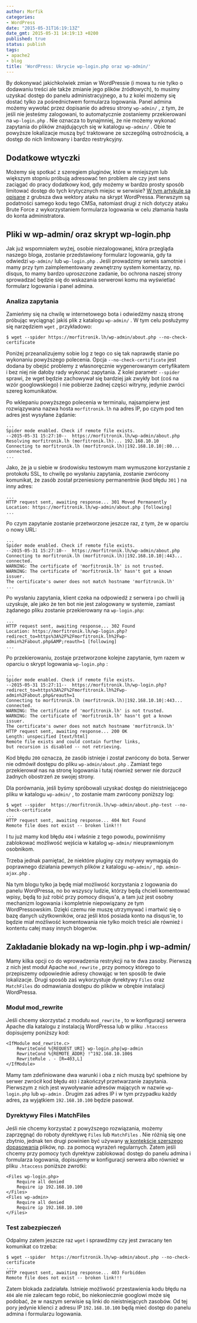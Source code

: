 ```yaml
---
author: Morfik
categories:
- WordPress
date: "2015-05-31T16:19:13Z"
date_gmt: 2015-05-31 14:19:13 +0200
published: true
status: publish
tags:
- apache2
- blog
title: 'WordPress: Ukrycie wp-login.php oraz wp-admin/'
---
```


By dokonywać jakichkolwiek zmian w WordPressie (i mowa tu nie tylko o dodawaniu treści ale także
zmianie jego plików źródłowych), to musimy uzyskać dostęp do panelu administracyjnego, a tu z kolei
możemy się dostać tylko za pośrednictwem formularza logowania. Panel admina możemy wywołać przez
dopisanie do adresu strony `wp-admin/` , z tym, że jeśli nie jesteśmy zalogowani, to automatycznie
zostaniemy przekierowani na `wp-login.php` . Nie oznacza to bynajmniej, że nie możemy wykonać
zapytania do plików znajdujących się w katalogu `wp-admin/` . Obie te powyższe lokalizacje muszą być
traktowane ze szczególną ostrożnością, a dostęp do nich limitowany i bardzo restrykcyjny.

<!--more-->
## Dodatkowe wtyczki

Możemy się spotkać z szeregiem pluginów, które w mniejszym lub większym stopniu próbują adresować
ten problem ale czy jest sens zaciągać do pracy dodatkowy kod, gdy możemy w bardzo prosty sposób
limitować dostęp do tych krytycznych miejsc w serwisie? [W tym artykule są
opisane](https://codex.wordpress.org/Brute_Force_Attacks) z grubsza dwa wektory ataku na skrypt
WordPressa. Pierwszym są podatności samego kodu tego CMSa, natomiast drugi z nich dotyczy ataku
Brute Force z wykorzystaniem formularza logowania w celu złamania hasła do konta administratora.

## Pliki w wp-admin/ oraz skrypt wp-login.php

Jak już wspomniałem wyżej, osobie niezalogowanej, która przegląda naszego bloga, zostanie
przedstawiony formularz logowania, gdy ta odwiedzi `wp-admin/` lub `wp-login.php` . Jeśli prowadzimy
serwis samotnie i mamy przy tym zaimplementowany zewnętrzny system komentarzy, np. disqus, to mamy
bardzo uproszczone zadanie, bo ochrona naszej strony sprowadzać będzie się do wskazania serwerowi
komu ma wyświetlać formularz logowania i panel admina.

### Analiza zapytania

Zamieńmy się na chwilę w internetowego bota i odwiedźmy naszą stronę próbując wyciągnąć jakiś plik z
katalogu `wp-admin/` . W tym celu posłużymy się narzędziem `wget` , przykładowo:

    $ wget --spider https://morfitronik.lh/wp-admin/about.php --no-check-certificate

Poniżej przeanalizujemy sobie log z tego co się tak naprawdę stanie po wykonaniu powyższego
polecenia. Opcja `--no-check-certificate` jest dodana by obejść problemy z własnoręcznie
wygenerowanym certyfikatem i bez niej nie dałoby rady wykonać zapytania. Z kolei parametr `--spider`
sprawi, że wget będzie zachowywał się bardziej jak zwykły bot (coś na wzór googlowskiego) i nie
pobierze żadnej części witryny, jedynie zwróci szereg komunikatów.

Po wklepaniu powyższego polecenia w terminalu, najsampierw jest rozwiązywana nazwa hosta
`morfitronik.lh` na adres IP, po czym pod ten adres jest wysyłane żądanie:

    ...
    Spider mode enabled. Check if remote file exists.
    --2015-05-31 15:27:10--  https://morfitronik.lh/wp-admin/about.php
    Resolving morfitronik.lh (morfitronik.lh)... 192.168.10.10
    Connecting to morfitronik.lh (morfitronik.lh)|192.168.10.10|:80... connected.
    ...

Jako, że ja u siebie w środowisku testowym mam wymuszone korzystanie z protokołu SSL, to chwilę po
wysłaniu zapytania, zostanie zwrócony komunikat, że zasób został przeniesiony permanentnie (kod
błędu `301` ) na inny adres:

    ...
    HTTP request sent, awaiting response... 301 Moved Permanently
    Location: https://morfitronik.lh/wp-admin/about.php [following]
    ...

Po czym zapytanie zostanie przetworzone jeszcze raz, z tym, że w oparciu o nowy URL:

    ...
    Spider mode enabled. Check if remote file exists.
    --2015-05-31 15:27:10--  https://morfitronik.lh/wp-admin/about.php
    Connecting to morfitronik.lh (morfitronik.lh)|192.168.10.10|:443... connected.
    WARNING: The certificate of 'morfitronik.lh' is not trusted.
    WARNING: The certificate of 'morfitronik.lh' hasn't got a known issuer.
    The certificate's owner does not match hostname 'morfitronik.lh'
    ...

Po wysłaniu zapytania, klient czeka na odpowiedź z serwera i po chwili ją uzyskuje, ale jako że ten
bot nie jest zalogowany w systemie, zamiast żądanego pliku zostanie przekierowany na `wp-login.php`:

    ...
    HTTP request sent, awaiting response... 302 Found
    Location: https://morfitronik.lh/wp-login.php?redirect_to=https%3A%2F%2Fmorfitronik.lh%2Fwp-admin%2Fabout.php&AMP;reauth=1 [following]
    ...

Po przekierowaniu, zostaje przetworzone kolejne zapytanie, tym razem w oparciu o skrypt logowania
`wp-login.php` :

    ...
    Spider mode enabled. Check if remote file exists.
    --2015-05-31 15:27:11--  https://morfitronik.lh/wp-login.php?redirect_to=https%3A%2F%2Fmorfitronik.lh%2Fwp-admin%2Fabout.php&reauth=1
    Connecting to morfitronik.lh (morfitronik.lh)|192.168.10.10|:443... connected.
    WARNING: The certificate of 'morfitronik.lh' is not trusted.
    WARNING: The certificate of 'morfitronik.lh' hasn't got a known issuer.
    The certificate's owner does not match hostname 'morfitronik.lh'
    HTTP request sent, awaiting response... 200 OK
    Length: unspecified [text/html]
    Remote file exists and could contain further links,
    but recursion is disabled -- not retrieving.

Kod błędu `200` oznacza, że zasób istnieje i został zwrócony do bota. Serwer nie odmówił dostępu do
pliku `wp-admin/about.php` . Zamiast tego przekierował nas na stronę logowania i tutaj również
serwer nie dorzucił żadnych obostrzeń ze swojej strony.

Dla porównania, jeśli byśmy spróbowali uzyskać dostęp do nieistniejącego pliku w katalogu
`wp-admin/` , to zostanie mam zwrócony poniższy log:

    $ wget --spider  https://morfitronik.lh/wp-admin/about.php-test --no-check-certificate
    ...
    HTTP request sent, awaiting response... 404 Not Found
    Remote file does not exist -- broken link!!!

I tu już mamy kod błędu `404` i właśnie z tego powodu, powinniśmy zablokować możliwość wejścia w
katalog `wp-admin/` nieuprawnionym osobnikom.

Trzeba jednak pamiętać, że niektóre pluginy czy motywy wymagają do poprawnego działania pewnych
plików z katalogu `wp-admin/` , np. `admin-ajax.php` .

Na tym blogu tylko ja będę miał możliwość korzystania z logowania do panelu WordPressa, no bo
wszyscy ludzie, którzy będą chcieli komentować wpisy, będą to już robić przy pomocy disqus'a, a tam
już jest osobny mechanizm logowania i kompletnie niepowiązany ze tym WordPressowskim. Dzięki czemu
nie muszę utrzymywać i martwić się o bazę danych użytkowników, oraz jeśli ktoś posiada konto na
disqus'ie, to będzie miał możliwość komentowania nie tylko moich treści ale również i kontentu całej
masy innych blogerów.

## Zakładanie blokady na wp-login.php i wp-admin/

Mamy kilka opcji co do wprowadzenia restrykcji na te dwa zasoby. Pierwszą z nich jest moduł Apache
`mod_rewrite` , przy pomocy którego to przepiszemy odpowiednie adresy chowając w ten sposób te dwie
lokalizacje. Drugi sposób zaś wykorzystuje dyrektywy `Files` oraz `MatchFiles` do odmawiania dostępu
do plików w obrębie instalacji WordPressa.

### Moduł mod_rewrite

Jeśli chcemy skorzystać z modułu `mod_rewrite` , to w konfiguracji serwera Apache dla katalogu z
instalacją WordPressa lub w pliku `.htaccess` dopisujemy poniższy kod:

    <IfModule mod_rewrite.c>
        RewriteCond %{REQUEST_URI} wp-login.php|wp-admin
        RewriteCond %{REMOTE_ADDR} !^192.168.10.100$
        RewriteRule . - [R=403,L]
    </IfModule>

Mamy tam zdefiniowane dwa warunki i oba z nich muszą być spełnione by serwer zwrócił kod błędu `403`
i zakończył przetwarzanie zapytania. Pierwszym z nich jest wywoływanie adresów mających w nazwie
`wp-login.php` lub `wp-admin` . Drugim zaś adres IP i w tym przypadku każdy adres, za wyjątkiem
`192.168.10.100` będzie pasował.

### Dyrektywy Files i MatchFiles

Jeśli nie chcemy korzystać z powyższego rozwiązania, możemy zaprzęgnąć do roboty dyrektywę `Files`
lub `MatchFiles` . Nie różnią się one zbytnio, jednak ten drugi powinien być używany [w kontekście
szerszego dopasowania](http://httpd.apache.org/docs/2.4/mod/core.html#files) plików, np. za pomocą
wyrażeń regularnych. Zatem jeśli chcemy przy pomocy tych dyrektyw zablokować dostęp do panelu admina
i formularza logowania, dopisujemy w konfiguracji serwera albo również w pliku `.htaccess` poniższe
zwrotki:

    <Files wp-login.php>
        Require all denied
        Require ip 192.168.10.100
    </Files>
    <Files wp-admin>
        Require all denied
        Require ip 192.168.10.100
    </Files>

### Test zabezpieczeń

Odpalmy zatem jeszcze raz `wget` i sprawdźmy czy jest zwracany ten komunikat co trzeba:

    $ wget --spider  https://morfitronik.lh/wp-admin/about.php --no-check-certificate
    ...
    HTTP request sent, awaiting response... 403 Forbidden
    Remote file does not exist -- broken link!!!

Zatem blokada zadziałała. Istnieje możliwość przestawienia kodu błędu na `404` ale nie zalecam tego
robić, bo niekoniecznie googlowi może się podobać, że w naszym serwisie są linki do nieistniejących
zasobów. Od tej pory jedynie klienci z adresu IP `192.168.10.100` będą mieć dostęp do panelu admina
i formularzu logowania.
